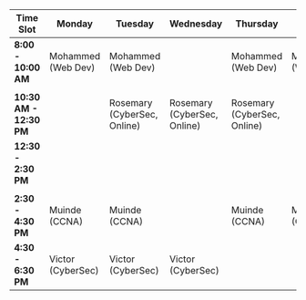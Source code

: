 
| **Time Slot**           | **Monday**         | **Tuesday**                 | **Wednesday**               | **Thursday**                | **Friday**         |
| ----------------------- | ------------------ | --------------------------- | --------------------------- | --------------------------- | ------------------ |
| **8:00 - 10:00 AM**     | Mohammed (Web Dev) | Mohammed (Web Dev)          |                             | Mohammed (Web Dev)          | Mohammed (Web Dev) |
|                         |                    |                             |                             |                             |                    |
| **10:30 AM - 12:30 PM** |                    | Rosemary (CyberSec, Online) | Rosemary (CyberSec, Online) | Rosemary (CyberSec, Online) |                    |
| **12:30 - 2:30 PM**     |                    |                             |                             |                             |                    |
|                         |                    |                             |                             |                             |                    |
| **2:30 - 4:30 PM**      | Muinde (CCNA)      | Muinde (CCNA)               |                             | Muinde (CCNA)               | Muinde (CCNA)      |
| **4:30 - 6:30 PM**      | Victor (CyberSec)  | Victor (CyberSec)           | Victor (CyberSec)           |                             |                    |
